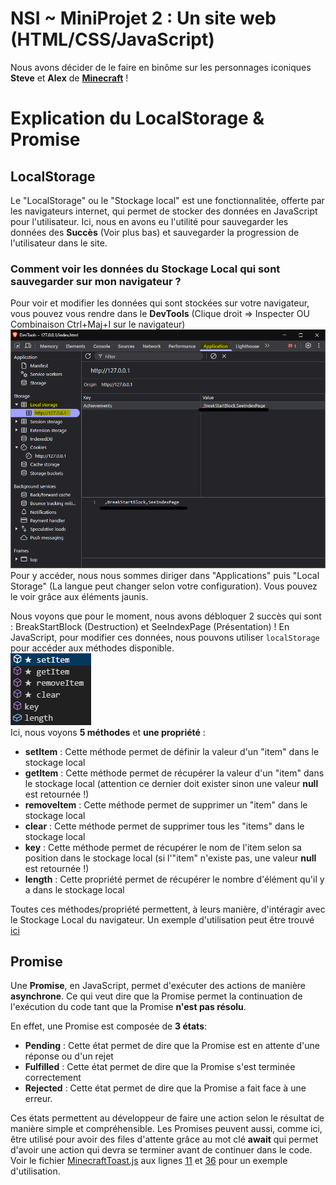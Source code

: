 # NSI ~ MiniProjet 2 : Un site web (HTML/CSS/JavaScript)

Nous avons décider de le faire en binôme sur les personnages iconiques **Steve** et **Alex** de [__Minecraft__](https://minecraft.net/) !

# Explication du LocalStorage & Promise
## LocalStorage
Le "LocalStorage" ou le "Stockage local" est une fonctionnalitée, offerte par les navigateurs internet, qui permet de stocker des données en JavaScript pour l'utilisateur.
Ici, nous en avons eu l'utilité pour sauvegarder les données des **Succès** (Voir plus bas) et sauvegarder la progression de l'utilisateur dans le site.

### Comment voir les données du Stockage Local qui sont sauvegarder sur mon navigateur ?
Pour voir et modifier les données qui sont stockées sur votre navigateur, vous pouvez vous rendre dans le **DevTools** (Clique droit => Inspecter OU Combinaison Ctrl+Maj+I sur le navigateur)\
![Exemple dev Tools](assets/imgs/readme/devTools.png)\
Pour y accéder, nous nous sommes diriger dans "Applications" puis "Local Storage" (La langue peut changer selon votre configuration). Vous pouvez le voir grâce aux éléments jaunis.

Nous voyons que pour le moment, nous avons débloquer 2 succès qui sont : BreakStartBlock (Destruction) et SeeIndexPage (Présentation) !
En JavaScript, pour modifier ces données, nous pouvons utiliser `localStorage` pour accéder aux méthodes disponible.\
![LocalStorage](assets/imgs/readme/localStorage.png)\
Ici, nous voyons **5 méthodes** et **une propriété** :
- **setItem** : Cette méthode permet de définir la valeur d'un "item" dans le stockage local
- **getItem** : Cette méthode permet de récupérer la valeur d'un "item" dans le stockage local (attention ce dernier doit exister sinon une valeur __null__ est retournée !)
- **removeItem** : Cette méthode permet de supprimer un "item" dans le stockage local
- **clear** : Cette méthode permet de supprimer tous les "items" dans le stockage local
- **key** : Cette méthode permet de récupérer le nom de l'item selon sa position dans le stockage local (si l'"item" n'existe pas, une valeur __null__ est retournée !)
- **length** : Cette propriété permet de récupérer le nombre d'élément qu'il y a dans le stockage local

Toutes ces méthodes/propriété permettent, à leurs manière, d'intéragir avec le Stockage Local du navigateur.
Un exemple d'utilisation peut être trouvé [ici](https://github.com/tgbhy/NSI-MiniProjet2/blob/3ad4c17dca8cfec69fbbddedb0a3b5e86b3f4221/assets/js/MinecraftToast.js#L75)

## Promise
Une **Promise**, en JavaScript, permet d'exécuter des actions de manière __asynchrone__.
Ce qui veut dire que la Promise permet la continuation de l'exécution du code tant que la Promise **n'est pas résolu**.

En effet, une Promise est composée de **3 états**:
- **Pending** : Cette état permet de dire que la Promise est en attente d'une réponse ou d'un rejet
- **Fulfilled** : Cette état permet de dire que la Promise s'est terminée correctement
- **Rejected** : Cette état permet de dire que la Promise a fait face à une erreur.

Ces états permettent au développeur de faire une action selon le résultat de manière simple et compréhensible.
Les Promises peuvent aussi, comme ici, être utilisé pour avoir des files d'attente grâce au mot clé **await** qui permet d'avoir une action qui devra se terminer avant de continuer dans le code.
Voir le fichier [MinecraftToast.js](https://github.com/tgbhy/NSI-MiniProjet2/blob/main/assets/js/MinecraftToast.js) aux lignes [11](https://github.com/tgbhy/NSI-MiniProjet2/blob/main/assets/js/MinecraftToast.js#L11) et [36](https://github.com/tgbhy/NSI-MiniProjet2/blob/4ebfc9e3ddd6a1bc1b7451483a24fbc2ebf7da82/assets/js/MinecraftToast.js#L36) pour un exemple d'utilisation.